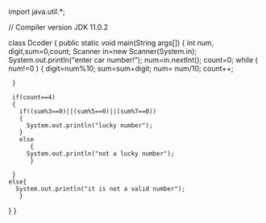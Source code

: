 import java.util.*;

 // Compiler version JDK 11.0.2

 class Dcoder
 {
   public static void main(String args[])
   { 
     int num, digit,sum=0,count;
   Scanner in=new Scanner(System.in);
    System.out.println("enter car number!");
    num=in.nextInt();
     count=0;
     while ( num!=0 )
     {
       digit=num%10;
       sum=sum+digit;
      num= num/10;
       count++;
       
       
     }
     
     if(count==4)
     {
       if((sum%3==0)||(sum%5==0)||(sum%7==0))
       {
         System.out.println("lucky number");
       }
       else
          {
         System.out.println("not a lucky number");
          }
          
     }
    else{
      System.out.println("it is not a valid number");
       }
   }
 }
